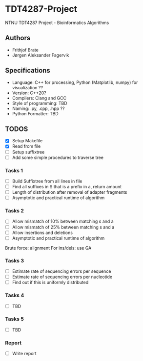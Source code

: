 # TDT4287-Project

NTNU TDT4287 Project - Bioinformatics Algorithms

## Authors

- Frithjof Brate
- Jørgen Aleksander Fagervik

## Specifications

- Language: C++ for processing, Python (Matplotlib, numpy) for visualization ??
- Version: C++20?
- Compilers: Clang and GCC
- Style of programming: TBD
- Naming: .py, .cpp, .hpp ??
- Python Formatter: TBD

## TODOS

- [x] Setup Makefile
- [x] Read from file
- [ ] Setup suffixtree
- [ ] Add some simple procedures to traverse tree

### Tasks 1

- [ ] Build Suffixtree from all lines in file
- [ ] Find all suffixes in S that is a prefix in a, return amount
- [ ] Length of distribution after removal of adapter fragments
- [ ] Asymptotic and practical runtime of algorithm

### Tasks 2

- [ ] Allow mismatch of 10% between matching s and a
- [ ] Allow mismatch of 25% between matching s and a
- [ ] Allow insertions and deletions
- [ ] Asymptotic and practical runtime of algorithm

Brute force: alignment
For ins/dels: use GA

### Tasks 3

- [ ] Estimate rate of sequencing errors per sequence
- [ ] Estimate rate of sequencing errors per nucleotide
- [ ] Find out if this is uniformly distributed

### Tasks 4

- [ ] TBD

### Tasks 5

- [ ] TBD

### Report

- [ ] Write report

